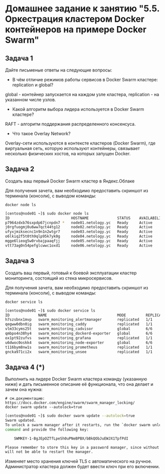 # Домашнее задание к занятию "5.5. Оркестрация кластером Docker контейнеров на примере Docker Swarm"

## Задача 1

Дайте письменые ответы на следующие вопросы:

- В чём отличие режимов работы сервисов в Docker Swarm кластере: replication и global?

global - контейнер запускается на каждом узле кластера, replication - на указанном числе узлов. 
- Какой алгоритм выбора лидера используется в Docker Swarm кластере?

RAFT - алгоритм поддержания распределенного консенсуса.
- Что такое Overlay Network?

Overlay-сети используются в контексте кластеров (Docker Swarm), где виртуальная сеть, которую используют контейнеры, связывает несколько физических хостов, на которых запущен Docker.

## Задача 2

Создать ваш первый Docker Swarm кластер в Яндекс.Облаке

Для получения зачета, вам необходимо предоставить скриншот из терминала (консоли), с выводом команды:
```
docker node ls
```
```bash
[centos@node01 ~]$ sudo docker node ls
ID                            HOSTNAME             STATUS    AVAILABILITY   MANAGER STATUS   ENGINE VERSION
p7964zdxb76sxpdp67jcnpdn7 *   node01.netology.yc   Ready     Active         Leader           20.10.12
j0rgfuogmj0u6ww7qct44tg12     node02.netology.yc   Ready     Active         Reachable        20.10.12
ufyxjmiksecnc1n9n1n2wtgr7     node03.netology.yc   Ready     Active         Reachable        20.10.12
o6lkiq2f5t0th9qlp95k7yk0g     node04.netology.yc   Ready     Active                          20.10.12
mgge6lieog5w0rvbajpaaqfjj     node05.netology.yc   Ready     Active                          20.10.12
vtt73ag0n54pefglcwwc1oxd1     node06.netology.yc   Ready     Active                          20.10.12
```

## Задача 3

Создать ваш первый, готовый к боевой эксплуатации кластер мониторинга, состоящий из стека микросервисов.

Для получения зачета, вам необходимо предоставить скриншот из терминала (консоли), с выводом команды:
```
docker service ls
```
```bash
[centos@node01 ~]$ sudo docker service ls
ID             NAME                                MODE         REPLICAS   IMAGE                                          PORTS
h7szsbnx1mvp   swarm_monitoring_alertmanager       replicated   1/1        stefanprodan/swarmprom-alertmanager:v0.14.0
qegww0dbn0ig   swarm_monitoring_caddy              replicated   1/1        stefanprodan/caddy:latest                      *:3000->3000/tcp, *:9090->9090/tcp, *:9093-9094->9093-9094/tcp
vlm33cyms25t   swarm_monitoring_cadvisor           global       6/6        google/cadvisor:latest
qmbpo4n38hy4   swarm_monitoring_dockerd-exporter   global       6/6        stefanprodan/caddy:latest
ox1pt92zufvs   swarm_monitoring_grafana            replicated   1/1        stefanprodan/swarmprom-grafana:5.3.4
u6dwoc0oskk4   swarm_monitoring_node-exporter      global       6/6        stefanprodan/swarmprom-node-exporter:v0.16.0
t116bym8nw1s   swarm_monitoring_prometheus         replicated   1/1        stefanprodan/swarmprom-prometheus:v2.5.0
gncka971ci2x   swarm_monitoring_unsee              replicated   1/1        cloudflare/unsee:v0.8.0
```

## Задача 4 (*)

Выполнить на лидере Docker Swarm кластера команду (указанную ниже) и дать письменное описание её функционала, что она делает и зачем она нужна:
```
# см.документацию: https://docs.docker.com/engine/swarm/swarm_manager_locking/
docker swarm update --autolock=true
```
```bash
[centos@node01 ~]$ sudo docker swarm update --autolock=true
Swarm updated.
To unlock a swarm manager after it restarts, run the `docker swarm unlock`
command and provide the following key:

    SWMKEY-1-BgJEpOZTfLpeSh0uPNeBPBX/bBkQObJuEWJX1TpfPdI

Please remember to store this key in a password manager, since without it you
will not be able to restart the manager.
```
Изменяет место хранения ключей TLS с автоматического на ручное. Администратор кластера должен будет ввести ключ при его включении.
